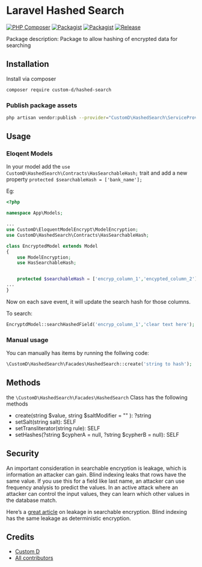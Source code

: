 # Laravel Hashed Search

[![PHP Composer](https://github.com/customd/hashed-search/actions/workflows/php.yml/badge.svg)](https://github.com/customd/hashed-search/actions/workflows/php.yml)
[![Packagist](https://img.shields.io/packagist/v/custom-d/hashed-search.svg)](https://packagist.org/packages/customd/hashed-search)
[![Packagist](https://img.shields.io/packagist/l/custom-d/hashed-search.svg)](https://packagist.org/packages/customd/hashed-search)
[![Release](https://github.com/customd/hashed-search/actions/workflows/default.yml/badge.svg)](https://github.com/customd/hashed-search/actions/workflows/default.yml)

Package description: Package to allow hashing of encrypted data for searching

## Installation

Install via composer

```bash
composer require custom-d/hashed-search
```

### Publish package assets

```bash
php artisan vendor:publish --provider="CustomD\HashedSearch\ServiceProvider"
```

## Usage

### Eloqent Models

In your model add the `use CustomD\HashedSearch\Contracts\HasSearchableHash;` trait and add a new property `protected $searchableHash = ['bank_name'];`

Eg:

```php
<?php

namespace App\Models;

...
use CustomD\EloquentModelEncrypt\ModelEncryption;
use CustomD\HashedSearch\Contracts\HasSearchableHash;

class EncryptedModel extends Model
{
    use ModelEncryption;
    use HasSearchableHash;


    protected $searchableHash = ['encryp_column_1','encypted_column_2'];
...
}
```

Now on each save event, it will update the search hash for those columns.

To search:

```php
EncryptdModel::searchHashedField('encryp_column_1','clear text here');
```

### Manual usage

You can manually has items by running the follwing code:

```php
\CustomD\HashedSearch\Facades\HashedSearch::create('string to hash');
```

## Methods

the `\CustomD\HashedSearch\Facades\HashedSearch` Class has the following methods

- create(string $value, string $saltModifier = "" ): ?string
- setSalt(string salt): SELF
- setTransliterator(string rule): SELF
- setHashes(?string $cypherA = null, ?string $cypherB = null): SELF

## Security

An important consideration in searchable encryption is leakage, which is information an attacker can gain. Blind indexing leaks that rows have the same value. If you use this for a field like last name, an attacker can use frequency analysis to predict the values. In an active attack where an attacker can control the input values, they can learn which other values in the database match.

Here’s a [great article](https://blog.cryptographyengineering.com/2019/02/11/attack-of-the-week-searchable-encryption-and-the-ever-expanding-leakage-function/) on leakage in searchable encryption. Blind indexing has the same leakage as deterministic encryption.

## Credits

- [Custom D](https://github.com/customd)
- [All contributors](https://github.com/customd/hashed-search/graphs/contributors)

